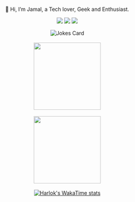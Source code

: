 
<div align="center">
  
👋 Hi, I’m Jamal, a Tech lover, Geek and Enthusiast.
  </br>

[![](https://img.shields.io/badge/instagram-12100E?style=for-the-badge&logo=instagram)](https://www.instagram.com/capt_jay98/)
[![](https://img.shields.io/badge/twitter-%230077B5.svg?style=for-the-badge&logo=twitter)](https://mobile.twitter.com/capt_jay98)
[![](https://img.shields.io/badge/Spotify-1ED760?style=for-the-badge&logo=spotify&logoColor=white)](https://open.spotify.com/user/9fseiifs91xr5x6widc4by28o)




![Jokes Card](https://readme-jokes.vercel.app/api)
</br>
</br>
<a href="https://github.com/anuraghazra/convoychat">
  <img height="180px" align="center" src="https://github-readme-stats.vercel.app/api/top-langs/?username=captjay98&theme=github_dark&layout=compact&hide=Assembly,Powershell&langs_count=8&exclude_repo=alx-higher_level_programming,AirBnB_clone_v3" />
</a>
</br>
</br>
<a href="https://git.io/streak-stats">
  <img height="180px" align="center" src="https://github-readme-streak-stats.herokuapp.com/?user=captjay98&theme=github_dark&layout=compact" />
</a>
</br>
</br>
[![Harlok's WakaTime stats](https://github-readme-stats.vercel.app/api/wakatime?username=captjay98&theme=github_dark&layout=compact)](https://github.com/anuraghazra/github-readme-stats)

</div>


<!--<a href="https://github.com/anuraghazra/github-readme-stats">
  <img height="180px" align="center" src="https://github-readme-stats.vercel.app/api?username=captjay98&theme=github_dark&layout=compact" />
</a>

<img height=50 src="https://cdn.jsdelivr.net/gh/devicons/devicon/icons/c/c-original.svg"/>
<img height=50 src="https://cdn.jsdelivr.net/gh/devicons/devicon/icons/python/python-original.svg"/>
<img height=50 src="https://cdn.jsdelivr.net/gh/devicons/devicon/icons/php/php-plain.svg"/>
<img height=50 src="https://cdn.jsdelivr.net/gh/devicons/devicon/icons/javascript/javascript-original.svg"/>
 <img height=50 src="https://cdn.jsdelivr.net/gh/devicons/devicon/icons/mysql/mysql-original.svg" />
  </br>
  </br>
<img height=50 src="https://cdn.jsdelivr.net/gh/devicons/devicon/icons/django/django-plain.svg"/>
<img height=50 src="https://cdn.jsdelivr.net/gh/devicons/devicon/icons/laravel/laravel-original.svg"/>
<img height=50 src="https://cdn.jsdelivr.net/gh/devicons/devicon/icons/nodejs/nodejs-original.svg"/>
<img height=50 src="https://cdn.jsdelivr.net/gh/devicons/devicon/icons/mongodb/mongodb-original.svg"/>
<img height=50 src="https://cdn.jsdelivr.net/gh/devicons/devicon/icons/postgresql/postgresql-plain.svg" />
</br>
</br>
<img height=50 src="https://cdn.jsdelivr.net/gh/devicons/devicon/icons/html5/html5-original.svg"/>
<img height=50 src="https://cdn.jsdelivr.net/gh/devicons/devicon/icons/css3/css3-original.svg"/>
<img height=50 src="https://cdn.jsdelivr.net/gh/devicons/devicon/icons/react/react-original.svg"/>
<img height=50 src="https://cdn.jsdelivr.net/gh/devicons/devicon/icons/nextjs/nextjs-original.svg"/>
<img height=50 src="https://cdn.jsdelivr.net/gh/devicons/devicon/icons/vuejs/vuejs-original.svg"/>
</br>
</br>
<img height=50 src="https://cdn.jsdelivr.net/gh/devicons/devicon/icons/git/git-plain.svg"/>
<img height=50 src="https://cdn.jsdelivr.net/gh/devicons/devicon/icons/bash/bash-original.svg"/>
<img height=50 src="https://cdn.jsdelivr.net/gh/devicons/devicon/icons/linux/linux-original.svg"/>
<img height=50 src="https://cdn.jsdelivr.net/gh/devicons/devicon/icons/vim/vim-original.svg"/>
<img height=50 src="https://cdn.jsdelivr.net/gh/devicons/devicon/icons/docker/docker-original.svg"/>
</br>
</br>
--!>
